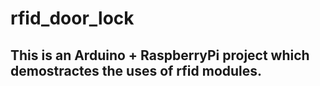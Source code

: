 # rfid_door_lock
## This is an Arduino + RaspberryPi project which demostractes the uses of rfid modules.
